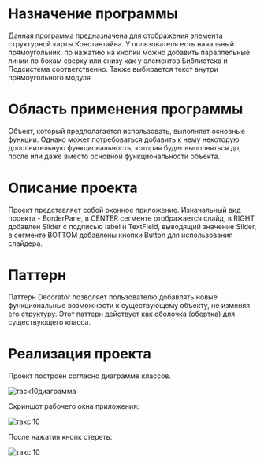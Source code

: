 
# Назначение программы

Данная программа предназначена для отображения элемента структурной карты Константайна. У пользователя есть начальный прямоугольник, по нажатию на кнопки можно добавить параллельные линии по бокам сверху или снизу как у элементов Библиотека и Подсистема соответственно. Также выбирается текст внутри прямоугольного модуля

# Область применения программы

Объект, который предполагается использовать, выполняет основные функции. Однако может потребоваться добавить к нему некоторую дополнительную функциональность, которая будет выполняться до, после или даже вместо основной функциональности объекта.

# Описание проекта

Проект представляет собой оконное приложение. Изначальный вид проекта - BorderPane, в CENTER сегменте отображается слайд, в RIGHT добавлен Slider с подписью label и TextField, выводящий значение Slider, в сегменте BOTTOM добавлены кнопки Button для использования слайдера.

# Паттерн

Паттерн Decorator позволяет пользователю добавлять новые функциональные возможности к существующему объекту, не изменяя его структуру. Этот паттерн  действует как оболочка (обертка)  для существующего класса.

# Реализация проекта
Проект построен согласно диаграмме классов.

![таск10диаграмма](https://user-images.githubusercontent.com/80450495/111908257-9622e300-8a69-11eb-8ae9-8de33d33c6e7.png)

Скриншот рабочего окна приложения:

![такс 10](https://user-images.githubusercontent.com/80450495/111908145-27458a00-8a69-11eb-8225-7030a494b89d.png)

После нажатия кнопк стереть:

![такс 10](https://user-images.githubusercontent.com/80450495/111908191-5d830980-8a69-11eb-9f7b-846e11c1cb6a.png)
